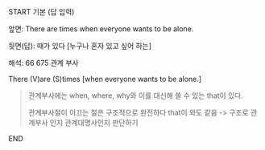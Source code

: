 START
기본 (답 입력)

앞면:
There are times when everyone wants to be alone.


뒷면(답):
때가 있다 [누구나 혼자 있고 싶어 하는]


해석:
66 675 관계 부사

There (V)are (S)times [when everyone wants to be alone.]

> 관계부사에는 when, where, why와 이를 대신해 쓸 수 있는 that이 있다.
> 
> 관계부사절이 이끄는 절은 구조적으로 완전하다
> that이 와도 같음 -> 구조로 관계부사 인지 관계대명사인지 판단하기
<!--ID: 1695539144725-->
END